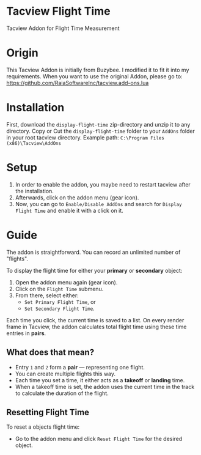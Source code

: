 # Tacview Flight Time
Tacview Addon for Flight Time Measurement

# Origin
This Tacview Addon is initially from Buzybee. I modified it to fit it into my requirements.
When you want to use the original Addon, please go to: https://github.com/RaiaSoftwareInc/tacview.add-ons.lua

# Installation
First, download the `display-flight-time` zip-directory and unzip it to any directory.
Copy or Cut the `display-flight-time` folder to your `AddOns` folder in your root tacview directory.
Example path: 
```C:\Program Files (x86)\Tacview\AddOns```

# Setup
1. In order to enable the addon, you maybe need to restart tacview after the installation.
2. Afterwards, click on the addon menu (gear icon).
3. Now, you can go to `Enable/Disable AddOns` and search for `Display Flight Time` and enable it with a click on it.

# Guide
The addon is straightforward. You can record an unlimited number of "flights".

To display the flight time for either your **primary** or **secondary** object:

1. Open the addon menu again (gear icon).  
2. Click on the `Flight Time` submenu.  
3. From there, select either:
   - `Set Primary Flight Time`, or  
   - `Set Secondary Flight Time`.

Each time you click, the current time is saved to a list. On every render frame in Tacview, the addon calculates total flight time using these time entries in **pairs**.

## What does that mean?  
- Entry `1` and `2` form a **pair** — representing one flight.  
- You can create multiple flights this way.  
- Each time you set a time, it either acts as a **takeoff** or **landing** time.  
- When a takeoff time is set, the addon uses the current time in the track to calculate the duration of the flight.

## Resetting Flight Time  
To reset a objects flight time:

- Go to the addon menu and click `Reset Flight Time` for the desired object.
